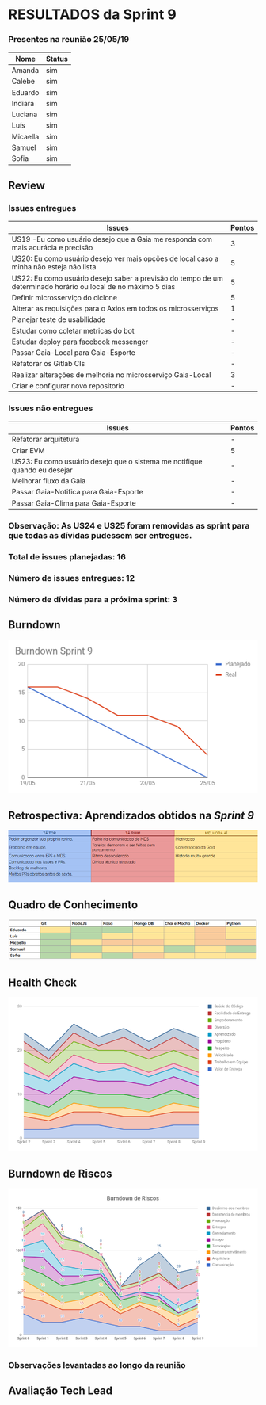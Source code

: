 # RESULTADOS da Sprint 9

### Presentes na reunião 25/05/19

| Nome | Status |
| --------- | -------- |
| Amanda | sim |
| Calebe | sim |
| Eduardo | sim |
| Indiara | sim |
| Luciana | sim |
| Luís | sim |
| Micaella | sim |
| Samuel | sim |
| Sofia | sim |



## Review

### Issues entregues

| Issues | Pontos |
| --------- | -------- |
| US19 -Eu como usuário desejo que a Gaia me responda com mais acurácia e precisão | 3 |
| US20: Eu como usuário desejo ver mais opções de local caso a minha não esteja não lista | 5 |
| US22: Eu como usuário desejo saber a previsão do tempo de um determinado horário ou local de no máximo 5 dias | 5 |
| Definir microsserviço do ciclone | 5 |
| Alterar as requisições para o Axios em todos os microsserviços | 1 |
| Planejar teste de usabilidade | - | 
| Estudar como coletar metricas do bot | - |
| Estudar deploy para facebook messenger | - |
| Passar Gaia-Local para Gaia-Esporte | - |
| Refatorar os Gitlab CIs | - |
| Realizar alterações de melhoria no microsserviço Gaia-Local | 3 |
| Criar e configurar novo repositorio | - |



### Issues não entregues 

| Issues | Pontos |
| --------- | -------- |
| Refatorar arquitetura | - |
| Criar EVM | 5 |
| US23: Eu como usuário desejo que o sistema me notifique quando eu desejar | - |
| Melhorar fluxo da Gaia | - | 
| Passar Gaia-Notifica para Gaia-Esporte | - |
| Passar Gaia-Clima para Gaia-Esporte | - |

### Observação: As US24 e US25 foram removidas as sprint para que todas as dívidas pudessem ser entregues.


### Total de issues planejadas: 16

### Número de issues entregues: 12

### Número de dívidas para a próxima sprint: 3


## Burndown


![Burndown Sprint 9](../../assets/imgs/burndown/Burndown-Sprint9.png)



## Retrospectiva: Aprendizados obtidos na *Sprint 9* 

![Retrospectiva Sprint 9](../../assets/imgs/retrospectiva/retrospectiva-S09.png)


## Quadro de Conhecimento 

![Quadro de Conhecimento Sprint 5](../../assets/imgs/conhecimento/conhecimento-s9.png)


## Health Check 

![Health Check Sprint 5](../../assets/imgs/healthcheck/healthcheck-s9.png)

## Burndown de Riscos 

![Burndown de Riscos 5](../../assets/imgs/riscos/riscos9.png)


### Observações levantadas ao longo da reunião

## Avaliação Tech Lead

